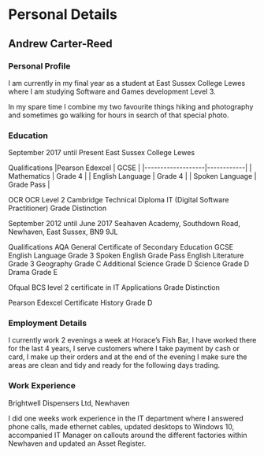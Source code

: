 # Personal Details
## Andrew Carter-Reed

### Personal Profile

I am currently in my final year as a student at East Sussex College Lewes where I am studying Software and Games development Level 3.

In my spare time I combine my two favourite things hiking and photography and sometimes go walking for hours in search of that special photo.

### Education

September 2017 until Present
East Sussex College Lewes

Qualifications
|Pearson Edexcel    | GCSE       |
|-------------------|------------|
| Mathematics       | Grade 4    |
| English Language  | Grade 4    |
| Spoken Language   | Grade Pass |


OCR
OCR Level 2 Cambridge Technical Diploma IT (Digital Software Practitioner) Grade Distinction

September 2012 until June 2017
Seahaven Academy, Southdown Road, Newhaven, East Sussex, BN9 9JL

Qualifications
AQA General Certificate of Secondary Education GCSE
English Language Grade 3
Spoken English Grade Pass
English Literature Grade 3
Geography Grade C
Additional Science Grade D
Science Grade D
Drama Grade E

Ofqual
BCS level 2 certificate in IT Applications Grade Distinction

Pearson Edexcel Certificate
History Grade D

### Employment Details

 I currently work 2 evenings a week at Horace’s Fish Bar, I have worked there for the last 4 years, I serve customers where I take payment by cash or card, I make up their orders and at the end of the evening I make sure the areas are clean and tidy and ready for the following days trading.

### Work Experience

Brightwell Dispensers Ltd, Newhaven

I did one weeks work experience in the IT department where I answered phone calls, made ethernet cables, updated desktops to Windows 10, accompanied IT Manager on callouts around the different factories within Newhaven and updated an Asset Register.



